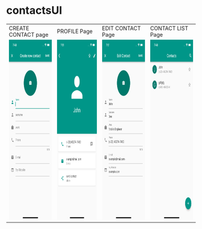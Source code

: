 # contactsUI
 <table>
  <tr>
    <td> CREATE CONTACT page</td>
     <td> PROFILE Page</td>
    <td>EDIT CONTACT Page</td>
     <td> CONTACT LIST Page</td>

  </tr>
  <tr>
    <td><img src="images/create.png" width=270 height=480 ></td>
    <td><img src="images/profile.png" width=270 height=480 ></td>
    <td><img src="images/edit.png" width=270 height=480 ></td>
    <td><img src="images/clist.png" width=270 height=480 ></td>

</td>
  </tr>
 </table>


